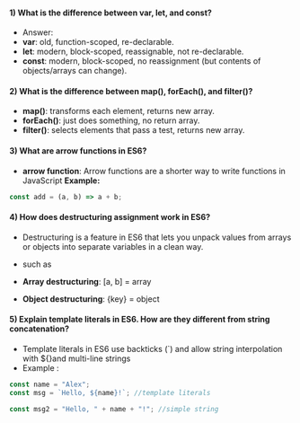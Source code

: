 
#### 1) What is the difference between var, let, and const?
- Answer: 
- **var**: old, function-scoped, re-declarable.
- **let**: modern, block-scoped, reassignable, not re-declarable.
- **const**: modern, block-scoped, no reassignment (but contents of objects/arrays can change).


#### 2) What is the difference between map(), forEach(), and filter()? 
- **map()**: transforms each element, returns new array.
- **forEach()**: just does something, no return array.
- **filter()**: selects elements that pass a test, returns new array.

#### 3) What are arrow functions in ES6?
- **arrow function**: Arrow functions are a shorter way to write functions in JavaScript
**Example:**  
```javascript
const add = (a, b) => a + b;
```
#### 4) How does destructuring assignment work in ES6?
- Destructuring is a feature in ES6 that lets you unpack values from arrays or objects into separate variables in a clean way.
- such as
- **Array destructuring**: [a, b] = array

- **Object destructuring**: {key} = object


#### 5) Explain template literals in ES6. How are they different from string concatenation?
- Template literals in ES6 use backticks (`) and allow string interpolation with ${}and multi-line strings
- Example :
```javascript
const name = "Alex";
const msg = `Hello, ${name}!`; //template literals

const msg2 = "Hello, " + name + "!"; //simple string

```


